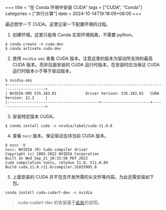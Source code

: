 +++
title = "在 Conda 环境中安装 CUDA"
tags = ["CUDA", "Conda"]
categories = ["并行计算"]
date = 2024-10-14T19:18:09+08:00
+++

最近想学一下 CUDA。这里记录一下配置环境的过程。

1. 创建环境。这里只是用 Conda 实现环境隔离，不需要 python。

```console
$ conda create -n cuda-dev
$ conda activate cuda-dev
```

2. 使用 `nvidia-smi` 查看 CUDA 版本。注意这里的版本为驱动所支持的最高 CUDA 版本。而非后面安装的 CUDA 运行时版本。在安装时应当保证 CUDA 运行时版本小于等于驱动版本。

```console
$ nvidia-smi
+---------------------------------------------------------------------------------------+
| NVIDIA-SMI 535.183.01             Driver Version: 535.183.01   CUDA Version: 12.2     |
|-----------------------------------------+----------------------+----------------------+
```

3. 安装特定版本 CUDA。

```console
$ conda install cuda -c nvidia/label/cuda-11.8.0
```

4. 查看 `nvcc` 版本。保证驱动支持当前 CUDA 版本。

```console
$ nvcc -V
nvcc: NVIDIA (R) Cuda compiler driver
Copyright (c) 2005-2022 NVIDIA Corporation
Built on Wed_Sep_21_10:33:58_PDT_2022
Cuda compilation tools, release 11.8, V11.8.89
Build cuda_11.8.r11.8/compiler.31833905_0
```

5. 上面安装的 CUDA 并不包含开发所需的头文件等内容。为此还需安装如下包。

```console
conda install cuda-cudart-dev -c nvidia
```

> cuda-cudart-dev 的安装基于[此处](https://github.com/conda-forge/cuda-feedstock/blob/main/recipe/doc/end_user_compile_guide.md)的说明。
